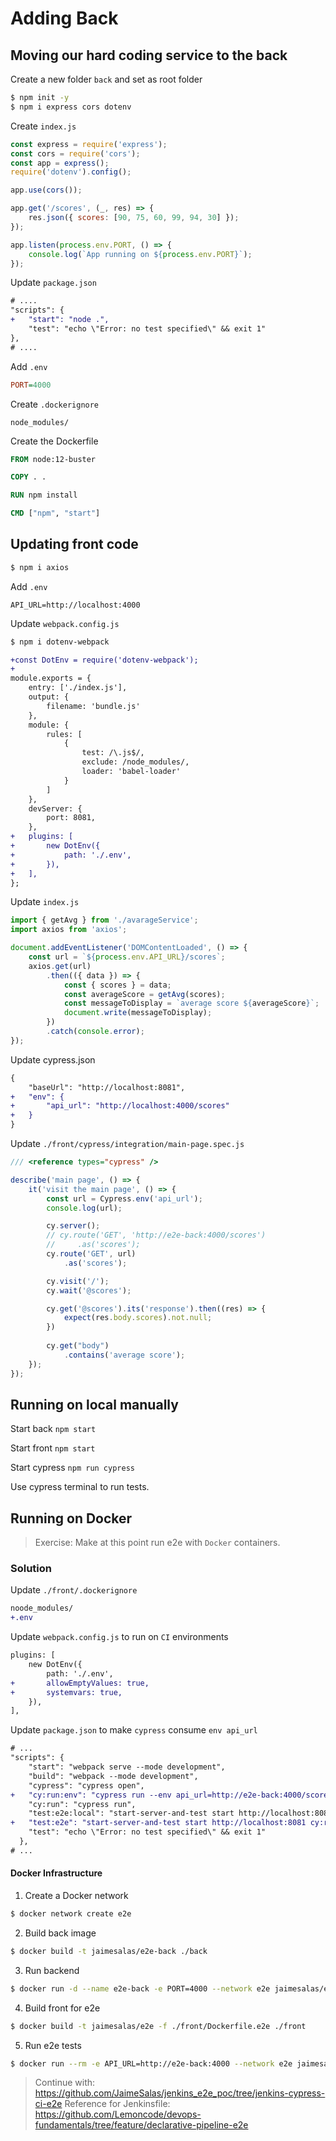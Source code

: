 # Adding Back

## Moving our hard coding service to the back

Create a new folder `back` and set as root folder

```bash
$ npm init -y
$ npm i express cors dotenv
```

Create `index.js`

```js
const express = require('express');
const cors = require('cors');
const app = express();
require('dotenv').config();

app.use(cors());

app.get('/scores', (_, res) => {
    res.json({ scores: [90, 75, 60, 99, 94, 30] });
});

app.listen(process.env.PORT, () => {
    console.log(`App running on ${process.env.PORT}`);
});
```

Update `package.json`

```diff
# ....
"scripts": {
+   "start": "node .",
    "test": "echo \"Error: no test specified\" && exit 1"
},
# ....
```

Add `.env`

```ini
PORT=4000
```

Create `.dockerignore`

```
node_modules/
```

Create the Dockerfile

```Dockerfile
FROM node:12-buster

COPY . .

RUN npm install

CMD ["npm", "start"]
```

## Updating front code

```bash
$ npm i axios
```

Add `.env`

```
API_URL=http://localhost:4000
```

Update `webpack.config.js`

```bash
$ npm i dotenv-webpack
```

```diff
+const DotEnv = require('dotenv-webpack');
+
module.exports = {
    entry: ['./index.js'],
    output: {
        filename: 'bundle.js'
    },
    module: {
        rules: [
            {
                test: /\.js$/,
                exclude: /node_modules/,
                loader: 'babel-loader'
            }
        ]
    },
    devServer: {
        port: 8081,
    },
+   plugins: [
+       new DotEnv({
+           path: './.env',
+       }),
+   ],
};
```

Update `index.js`

```js
import { getAvg } from './avarageService';
import axios from 'axios';

document.addEventListener('DOMContentLoaded', () => {
    const url = `${process.env.API_URL}/scores`;
    axios.get(url)
        .then(({ data }) => {
            const { scores } = data;
            const averageScore = getAvg(scores);
            const messageToDisplay = `average score ${averageScore}`;
            document.write(messageToDisplay);
        })
        .catch(console.error);
});
```


Update cypress.json

```diff
{
    "baseUrl": "http://localhost:8081",
+   "env": {
+       "api_url": "http://localhost:4000/scores"
+   }
}
```

Update `./front/cypress/integration/main-page.spec.js`

```js
/// <reference types="cypress" />

describe('main page', () => {
    it('visit the main page', () => {
        const url = Cypress.env('api_url');
        console.log(url);

        cy.server();
        // cy.route('GET', 'http://e2e-back:4000/scores')
        //     .as('scores');
        cy.route('GET', url)
            .as('scores');

        cy.visit('/');
        cy.wait('@scores');

        cy.get('@scores').its('response').then((res) => {
            expect(res.body.scores).not.null;
        })
        
        cy.get("body")
            .contains('average score');
    });
});

```

## Running on local manually

Start back `npm start`

Start front `npm start`

Start cypress `npm run cypress`

Use cypress terminal to run tests.

## Running on Docker

> Exercise: Make at this point run e2e with `Docker` containers.

### Solution

Update `./front/.dockerignore`

```diff
noode_modules/
+.env
```

Update `webpack.config.js` to run on `CI` environments

```diff
plugins: [
    new DotEnv({
        path: './.env',
+       allowEmptyValues: true,
+       systemvars: true,
    }),
],
```

Update `package.json` to make `cypress` consume `env api_url`

```diff
# ...
"scripts": {
    "start": "webpack serve --mode development",
    "build": "webpack --mode development",
    "cypress": "cypress open",
+   "cy:run:env": "cypress run --env api_url=http://e2e-back:4000/scores",
    "cy:run": "cypress run",
    "test:e2e:local": "start-server-and-test start http://localhost:8081 cy:run",
+   "test:e2e": "start-server-and-test start http://localhost:8081 cy:run:env",
    "test": "echo \"Error: no test specified\" && exit 1"
  },
# ...
```

#### Docker Infrastructure

1. Create a Docker network

```bash
$ docker network create e2e
```

2. Build back image

```bash
$ docker build -t jaimesalas/e2e-back ./back
```

3. Run backend

```bash
$ docker run -d --name e2e-back -e PORT=4000 --network e2e jaimesalas/e2e-back
```

4. Build front for e2e

```bash
$ docker build -t jaimesalas/e2e -f ./front/Dockerfile.e2e ./front
```

5. Run e2e tests

```bash
$ docker run --rm -e API_URL=http://e2e-back:4000 --network e2e jaimesalas/e2e npm run test:e2e
```


> Continue with: https://github.com/JaimeSalas/jenkins_e2e_poc/tree/jenkins-cypress-ci-e2e
> Reference for Jenkinsfile: https://github.com/Lemoncode/devops-fundamentals/tree/feature/declarative-pipeline-e2e